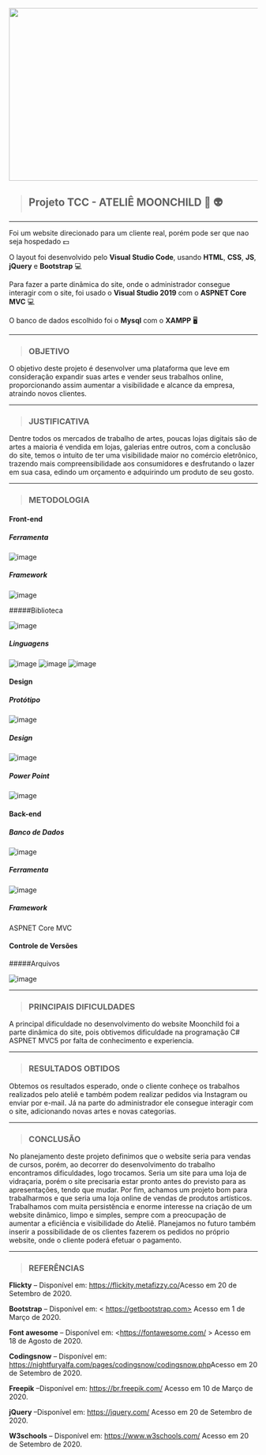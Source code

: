 

<p align="center">
  <img width="1200" height="350" src="https://image.freepik.com/vetores-gratis/ilustracao-dos-desenhos-animados-do-espaco-com-diferentes-planetas-galaxia-cosmos-elemento-do-universo-para-jogos-de-computador-livro-para-criancas_104571-83.jpg">
</p>

> ## Projeto TCC - ATELIÊ MOONCHILD :rocket: :alien:

---

Foi um website direcionado para um cliente real, porém pode ser que nao seja hospedado :dollar:

O layout foi desenvolvido pelo **Visual Studio Code**, usando **HTML**, **CSS**, **JS**, **jQuery** e **Bootstrap** :computer:

Para fazer a parte dinâmica do site, onde o administrador consegue interagir com o site, foi usado o **Visual Studio 2019** com o **ASPNET Core MVC** :computer:

O banco de dados escolhido foi o **Mysql** com o **XAMPP** 🖥️

---

> ### OBJETIVO 

O objetivo deste projeto é desenvolver uma plataforma que leve em consideração
expandir suas artes e vender seus trabalhos online, proporcionando assim aumentar a visibilidade e alcance da empresa, atraindo novos clientes.

---

> ### JUSTIFICATIVA

Dentre todos os mercados de trabalho de artes, poucas lojas digitais são de artes a maioria é vendida em lojas, galerias entre outros, com a conclusão do site, 
temos o intuito de ter uma visibilidade maior no comércio eletrônico, trazendo mais compreensibilidade aos consumidores e desfrutando o lazer em sua casa, 
edindo um orçamento e adquirindo um produto de seu gosto.

---

> ### METODOLOGIA

#### Front-end

##### Ferramenta

![image](https://img.shields.io/badge/Visual_Studio_Code-007ACC?style=for-the-badge&logo=visual-studio-code&logoColor=white)

##### Framework

![image](https://img.shields.io/badge/Bootstrap-563D7C?style=for-the-badge&logo=bootstrap&logoColor=white)

#####Biblioteca

![image](https://img.shields.io/badge/jQuery-0769AD?style=for-the-badge&logo=jquery&logoColor=white)
    
##### Linguagens

![image](https://img.shields.io/badge/HTML5-E34F26?style=for-the-badge&logo=html5&logoColor=white)
![image](https://img.shields.io/badge/CSS3-1572B6?style=for-the-badge&logo=css3&logoColor=white)
![image](https://img.shields.io/badge/JavaScript-323330?style=for-the-badge&logo=javascript&logoColor=F7DF1E)

#### Design

##### Protótipo

![image](https://img.shields.io/badge/Adobe_XD-FF26BE?style=for-the-badge&logo=adobe-xd&logoColor=white)

##### Design

![image](https://img.shields.io/badge/Adobe_Photoshop-FF26BE?style=for-the-badge&logo=adobe-photoshop&logoColor=white)

##### Power Point

![image](https://img.shields.io/badge/Canva-31A8FF?style=for-the-badge&logo=canva&logoColor=white)

#### Back-end

##### Banco de Dados

![image](https://img.shields.io/badge/MySQL-00000F?style=for-the-badge&logo=mysql&logoColor=white)

##### Ferramenta

![image](https://img.shields.io/badge/Visual_Studio-5C2D91?style=for-the-badge&logo=visual-studio&logoColor=white)
    
##### Framework

 ASPNET Core MVC

#### Controle de Versões

#####Arquivos

![image](https://img.shields.io/badge/GitHub-181717?style=for-the-badge&logo=GitHub&logoColor=white)

---

> ### PRINCIPAIS DIFICULDADES

A principal dificuldade no desenvolvimento do website Moonchild foi a parte dinâmica do site, pois obtivemos dificuldade na 
programação C# ASPNET MVC5 por falta de conhecimento e experiencia.

---

> ### RESULTADOS OBTIDOS

Obtemos os resultados esperado, onde o cliente conheçe os trabalhos realizados pelo ateliê e também podem realizar pedidos via Instagram ou enviar por e-mail. 
Já na parte do administrador ele consegue interagir com o site, adicionando novas artes e novas categorias.

---

> ### CONCLUSÃO

No planejamento deste projeto definimos que o website seria para vendas de cursos, porém, ao decorrer do desenvolvimento do trabalho encontramos dificuldades, logo trocamos. 
Seria um site para uma loja de vidraçaria, porém o site precisaria estar pronto antes do previsto para as apresentações, tendo que mudar. Por fim, achamos um projeto bom para trabalharmos e que seria uma loja online de vendas de produtos artísticos. Trabalhamos com muita persistência e enorme interesse na criação de um website dinâmico, limpo e simples, sempre com a preocupação de aumentar a eficiência e visibilidade do Ateliê. Planejamos no futuro também inserir a possibilidade de os clientes fazerem os pedidos no próprio website, onde o cliente poderá efetuar o pagamento.

---

> ### REFERÊNCIAS

**Flickty** – Disponível em: <https://flickity.metafizzy.co/>Acesso em 20 de Setembro de 2020.

**Bootstrap** – Disponível em: < https://getbootstrap.com> Acesso em 1 de Março de 2020.

**Font awesome** – Disponível em: <https://fontawesome.com/ > Acesso em 18 de Agosto de 2020.

**Codingsnow** – Disponível em: <https://nightfuryalfa.com/pages/codingsnow/codingsnow.php>Acesso em 20 de Setembro de 2020.

**Freepik** –Disponível em: <https://br.freepik.com/> Acesso em 10 de Março de 2020.

**jQuery** –Disponível em: <https://jquery.com/> Acesso em 20 de Setembro de 2020.

**W3schools** – Disponível em: <https://www.w3schools.com/> Acesso em 20 de Setembro de 2020.



